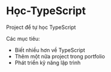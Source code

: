 # Học-TypeScript

Project để tự học TypeScript

Các mục tiêu:

- Biết nhiều hơn về TypeScript
- Thêm một nữa project trong portfolio
- Phát triển kỹ năng lập trình
